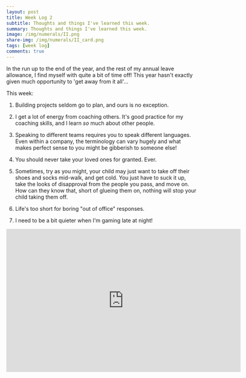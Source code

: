 ```yaml
---
layout: post
title: Week Log 2
subtitle: Thoughts and things I've learned this week.
summary: Thoughts and things I've learned this week.
image: /img/numerals/II.png
share-img: /img/numerals/II_card.png
tags: [week log]
comments: true
---
```


In the run up to the end of the year, and the rest of my annual leave allowance, I find myself with quite a bit of time off! This year hasn't exactly given much opportunity to 'get away from it all'...

This week:

1. Building projects seldom go to plan, and ours is no exception.

2. I get a lot of energy from coaching others. It's good practice for my coaching skills, and I learn _so_ much about other people.

3. Speaking to different teams requires you to speak different languages. Even within a company, the terminology can vary hugely and what makes perfect sense to you might be gibberish to someone else!

4. You should never take your loved ones for granted. Ever.

5. Sometimes, try as you might, your child may just want to take off their shoes and socks mid-walk, and get cold. You just have to suck it up, take the looks of disapproval from the people you pass, and move on. How can they know that, short of glueing them on, nothing will stop your child taking them off.

6. Life's too short for boring "out of office" responses.

7. I need to be a bit quieter when I'm gaming late at night!

<iframe src="https://clips.twitch.tv/embed?clip=PricklySparklingLarkOpieOP&parent=www.jamesbmarshall.com" frameborder="0" allowfullscreen="true" scrolling="no" height="378" width="620"></iframe>
